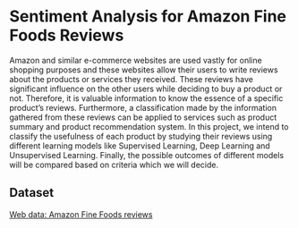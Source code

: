 # Sentiment Analysis for Amazon Fine Foods Reviews
Amazon and similar e-commerce websites are used vastly for 
online shopping purposes and these websites allow their 
users to write reviews about the products or services they received. 
These reviews have significant influence on the other users while deciding to buy a product or not. 
Therefore, it is valuable information to know the essence of a specific product’s reviews. 
Furthermore, a classification made by the information gathered from these 
reviews can be applied to services such as product summary and product recommendation system. 
In this project, we intend to classify the usefulness of each product by studying 
their reviews using different learning models like 
Supervised Learning, Deep Learning and Unsupervised Learning. 
Finally, the possible outcomes of different models will be compared based on criteria which we will decide.
## Dataset
[Web data: Amazon Fine Foods reviews](https://snap.stanford.edu/data/web-FineFoods.html)
